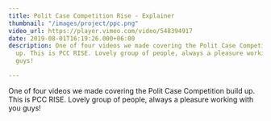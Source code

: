 ```yaml
---
title: Polit Case Competition Rise - Explainer
thumbnail: "/images/project/ppc.png"
video_url: https://player.vimeo.com/video/548394917
date: 2019-08-01T16:19:26.000+06:00
description: One of four videos we made covering the Polit Case Competition build
  up. This is PCC RISE. Lovely group of people, always a pleasure working with you
  guys!

---
```

One of four videos we made covering the Polit Case Competition build up. This is PCC RISE. Lovely group of people, always a pleasure working with you guys!